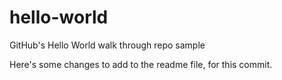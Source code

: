# hello-world
GitHub's Hello World walk through repo sample

Here's some changes to add to the readme file, for this commit. 
